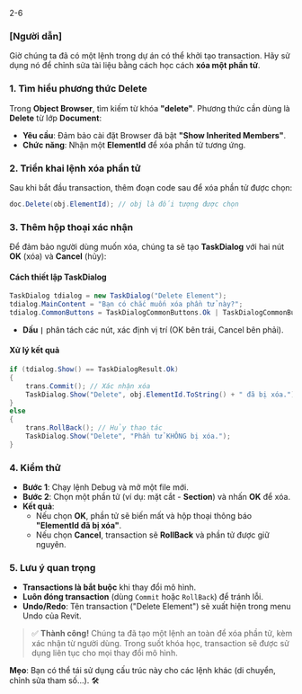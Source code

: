 2-6
### [Người dẫn]  
Giờ chúng ta đã có một lệnh trong dự án có thể khởi tạo transaction. Hãy sử dụng nó để chỉnh sửa tài liệu bằng cách học cách **xóa một phần tử**.  

### **1. Tìm hiểu phương thức Delete**  
Trong **Object Browser**, tìm kiếm từ khóa **"delete"**. Phương thức cần dùng là **Delete** từ lớp **Document**:  
- **Yêu cầu**: Đảm bảo cài đặt Browser đã bật **"Show Inherited Members"**.  
- **Chức năng**: Nhận một **ElementId** để xóa phần tử tương ứng.  

### **2. Triển khai lệnh xóa phần tử**  
Sau khi bắt đầu transaction, thêm đoạn code sau để xóa phần tử được chọn:  
```csharp
doc.Delete(obj.ElementId); // obj là đối tượng được chọn
```  

### **3. Thêm hộp thoại xác nhận**  
Để đảm bảo người dùng muốn xóa, chúng ta sẽ tạo **TaskDialog** với hai nút **OK** (xóa) và **Cancel** (hủy):  

#### **Cách thiết lập TaskDialog**  
```csharp
TaskDialog tdialog = new TaskDialog("Delete Element");  
tdialog.MainContent = "Bạn có chắc muốn xóa phần tử này?";  
tdialog.CommonButtons = TaskDialogCommonButtons.Ok | TaskDialogCommonButtons.Cancel;  
```  
- **Dấu `|`** phân tách các nút, xác định vị trí (OK bên trái, Cancel bên phải).  

#### **Xử lý kết quả**  
```csharp
if (tdialog.Show() == TaskDialogResult.Ok)  
{  
    trans.Commit(); // Xác nhận xóa  
    TaskDialog.Show("Delete", obj.ElementId.ToString() + " đã bị xóa.");  
}  
else  
{  
    trans.RollBack(); // Hủy thao tác  
    TaskDialog.Show("Delete", "Phần tử KHÔNG bị xóa.");  
}  
```  

### **4. Kiểm thử**  
- **Bước 1**: Chạy lệnh Debug và mở một file mới.  
- **Bước 2**: Chọn một phần tử (ví dụ: mặt cắt - **Section**) và nhấn **OK** để xóa.  
- **Kết quả**:  
  - Nếu chọn **OK**, phần tử sẽ biến mất và hộp thoại thông báo **"ElementId đã bị xóa"**.  
  - Nếu chọn **Cancel**, transaction sẽ **RollBack** và phần tử được giữ nguyên.  

### **5. Lưu ý quan trọng**  
- **Transactions là bắt buộc** khi thay đổi mô hình.  
- **Luôn đóng transaction** (dùng `Commit` hoặc `RollBack`) để tránh lỗi.  
- **Undo/Redo**: Tên transaction ("Delete Element") sẽ xuất hiện trong menu Undo của Revit.  

> ✅ **Thành công!** Chúng ta đã tạo một lệnh an toàn để xóa phần tử, kèm xác nhận từ người dùng. Trong suốt khóa học, transaction sẽ được sử dụng liên tục cho mọi thay đổi mô hình.  

**Mẹo**: Bạn có thể tái sử dụng cấu trúc này cho các lệnh khác (di chuyển, chỉnh sửa tham số...). 🛠️
